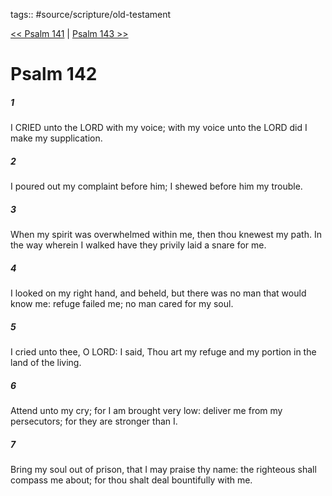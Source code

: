 tags:: #source/scripture/old-testament

[<< Psalm 141](/old-testament/19_Psalms/Psalm_141.md) | [Psalm 143 >>](/old-testament/19_Psalms/Psalm_143.md)

# Psalm 142

##### 1

I CRIED unto the LORD with my voice; with my voice unto the LORD did I make my supplication.

##### 2

I poured out my complaint before him; I shewed before him my trouble.

##### 3

When my spirit was overwhelmed within me, then thou knewest my path. In the way wherein I walked have they privily laid a snare for me.

##### 4

I looked on my right hand, and beheld, but there was no man that would know me: refuge failed me; no man cared for my soul.

##### 5

I cried unto thee, O LORD: I said, Thou art my refuge and my portion in the land of the living.

##### 6

Attend unto my cry; for I am brought very low: deliver me from my persecutors; for they are stronger than I.

##### 7

Bring my soul out of prison, that I may praise thy name: the righteous shall compass me about; for thou shalt deal bountifully with me.
